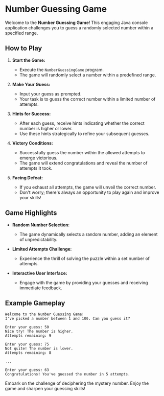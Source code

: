 # Number Guessing Game

Welcome to the **Number Guessing Game**! This engaging Java console application challenges you to guess a randomly selected number within a specified range.

## How to Play

1. **Start the Game:**
   - Execute the `NumberGuessingGame` program.
   - The game will randomly select a number within a predefined range.

2. **Make Your Guess:**
   - Input your guess as prompted.
   - Your task is to guess the correct number within a limited number of attempts.

3. **Hints for Success:**
   - After each guess, receive hints indicating whether the correct number is higher or lower.
   - Use these hints strategically to refine your subsequent guesses.

4. **Victory Conditions:**
   - Successfully guess the number within the allowed attempts to emerge victorious.
   - The game will extend congratulations and reveal the number of attempts it took.

5. **Facing Defeat:**
   - If you exhaust all attempts, the game will unveil the correct number.
   - Don't worry; there's always an opportunity to play again and improve your skills!

## Game Highlights

- **Random Number Selection:**
  - The game dynamically selects a random number, adding an element of unpredictability.

- **Limited Attempts Challenge:**
  - Experience the thrill of solving the puzzle within a set number of attempts.

- **Interactive User Interface:**
  - Engage with the game by providing your guesses and receiving immediate feedback.

## Example Gameplay

```plaintext
Welcome to the Number Guessing Game!
I've picked a number between 1 and 100. Can you guess it?

Enter your guess: 50
Nice try! The number is higher.
Attempts remaining: 9

Enter your guess: 75
Not quite! The number is lower.
Attempts remaining: 8

...

Enter your guess: 63
Congratulations! You've guessed the number in 5 attempts.
```

Embark on the challenge of deciphering the mystery number. Enjoy the game and sharpen your guessing skills!
